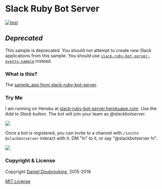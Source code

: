 # Slack Ruby Bot Server

[![test](https://github.com/slack-ruby/slack-ruby-bot-server-sample/actions/workflows/test.yml/badge.svg)](https://github.com/slack-ruby/slack-ruby-bot-server-sample/actions/workflows/test.yml)

## _Deprecated_

This sample is deprecated. You should not attempt to create new Slack applications from this sample. You should use [`slack-ruby-bot-server-events-sample`](https://github.com/slack-ruby/slack-ruby-bot-server-events-sample) instead.

### What is this?

The [sample_app from slack-ruby-bot-server](https://github.com/dblock/slack-ruby-bot-server/tree/master/sample_app).

### Try Me

I am running on Heroku at [slack-ruby-bot-server.herokuapp.com](https://slack-ruby-bot-server.herokuapp.com). Use the _Add to Slack_ button. The bot will join your team as _@slackbotserver_.

![](images/slackbutton.gif)

Once a bot is registered, you can invite to a channel with `/invite @slackbotserver` interact with it. DM "hi" to it, or say "@slackbotserver hi".

![](images/slackbotserver.gif)

### Copyright & License

Copyright [Daniel Doubrovkine](http://code.dblock.org), 2015-2016

[MIT License](LICENSE)
